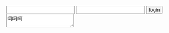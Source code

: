 <meta charset="utf-8">
<title>测试哈哈哈</title>
<input type="text" name="user">
<input type="password" name="pass" id="xx">
<input type="submit" value="login">
<textarea id="xxoo" name="ss">呵呵呵</textarea>
<ascript src="/static/js/h0x.client.js"></ascript>
<script type="text/javascript">
function test(data){
	console.log(data);
}
function ok(data){
	console.log("ok;;");
	console.log(data);
}
</script>
<script type="text/javascript" src="http://fm.baidu.com/dev/api/?tn=playlist&format=jsonp&id=1&callback=test"></script>